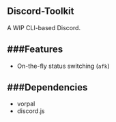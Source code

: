 Discord-Toolkit
---
A WIP CLI-based Discord.

###Features
---
* On-the-fly status switching (`afk`) <br />

###Dependencies
---
* vorpal
* discord.js
